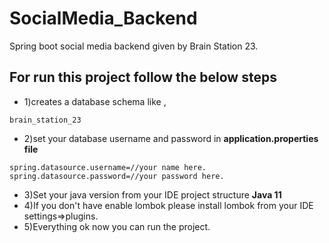 # SocialMedia_Backend
Spring boot social media backend given by Brain Station 23.
## For run this project follow the below steps
- 1)creates a database schema like ,
```
brain_station_23
```
- 2)set your database username and password in <b>application.properties file</b>
```
spring.datasource.username=//your name here.
spring.datasource.password=//your password here.
```
- 3)Set your java version from your IDE project structure <b> Java 11</b>
- 4)If you don't have enable lombok please install lombok from your IDE settings=>plugins.
- 5)Everything ok now you can run the project.
